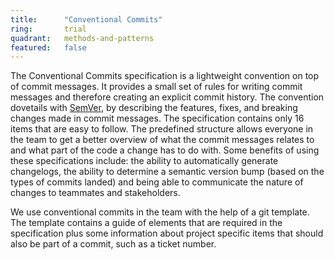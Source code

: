```yaml
---
title:      "Conventional Commits"
ring:       trial
quadrant:   methods-and-patterns
featured:   false
---
```

The Conventional Commits specification is a lightweight convention on top of commit messages. It provides a small set of rules for writing commit messages and therefore creating an explicit commit history. The convention dovetails with [SemVer](https://semver.org/), by describing the features, fixes, and breaking changes made in commit messages. The specification contains only 16 items that are easy to follow. The predefined structure allows everyone in the team to get a better overview of what the commit messages relates to and what part of the code a change has to do with. Some benefits of using these specifications include: the ability to automatically generate changelogs, the ability to determine a semantic version bump (based on the types of commits landed) and being able to communicate the nature of changes to teammates and stakeholders.

We use conventional commits in the team with the help of a git template. The template contains a guide of elements that are required in the specification plus some information about project specific items that should also be part of a commit, such as a ticket number.
